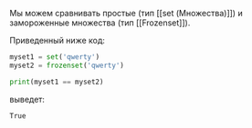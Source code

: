 Мы можем сравнивать простые (тип [[set (Множества)]]) и замороженные множества (тип [[Frozenset]]).

Приведенный ниже код:

```python
myset1 = set('qwerty')
myset2 = frozenset('qwerty')

print(myset1 == myset2)
```

выведет:

```no-highlight
True
```